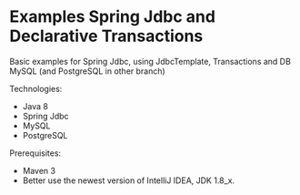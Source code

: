 # Examples Spring Jdbc and Declarative Transactions

Basic examples for Spring Jdbc, using JdbcTemplate, Transactions and DB MySQL (and PostgreSQL in other branch)

Technologies:
- Java 8
- Spring Jdbc
- MySQL
- PostgreSQL

Prerequisites:
- Maven 3
- Better use the newest version of IntelliJ IDEA, JDK 1.8_x.
